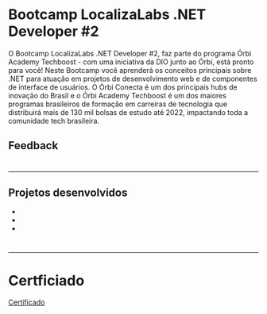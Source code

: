# Bootcamp LocalizaLabs .NET Developer #2

O Bootcamp LocalizaLabs .NET Developer #2, faz parte do programa Órbi Academy Techboost - com uma iniciativa da DIO junto ao Órbi, está pronto para você! Neste Bootcamp você aprenderá os conceitos principais sobre .NET para atuação em projetos de desenvolvimento web e de componentes de interface de usuários. O Órbi Conecta é um dos principais hubs de inovação do Brasil e o Órbi Academy Techboost é um dos maiores programas brasileiros de formação em carreiras de tecnologia que distribuirá mais de 130 mil bolsas de estudo até 2022, impactando toda a comunidade tech brasileira.

## Feedback

#

---

## Projetos desenvolvidos

-
-
-

#

---

# Certficiado

[Certificado]()
